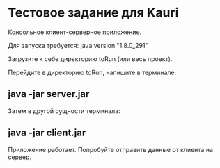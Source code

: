 # Тестовое задание для Kauri

Консольное клиент-серверное приложение.

Для запуска требуется:
java version "1.8.0_291"

Загрузите к себе директорию toRun (или весь проект).

Перейдите в директорию toRun, напишите в терминале:
## java -jar server.jar

Затем в другой сущности терминала:
## java -jar  client.jar
Приложение работает. Попробуйте отправить данные от клиента на сервер.
